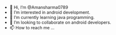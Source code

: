 - 👋 Hi, I’m @Amansharma0789
- 👀 I’m interested in android development.
- 🌱 I’m currently learning java programming.
- 💞️ I’m looking to collaborate on android developers.
- 📫 How to reach me ...

<!---
Amansharma0789/Amansharma0789 is a ✨ special ✨ repository because its `README.md` (this file) appears on your GitHub profile.
You can click the Preview link to take a look at your changes.
--->
